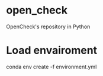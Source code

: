# open_check
OpenCheck's repository in Python

# Load envairoment
conda env create -f environment.yml